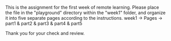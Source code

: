 This is the assignment for the first week of remote learning. Please place the file in the "playground" directory within the "week1" folder, and organize it into five separate pages according to the instructions.
week1 -> Pages -> part1 & part2 & part3 & part4 & part5

 Thank you for your check and review.

